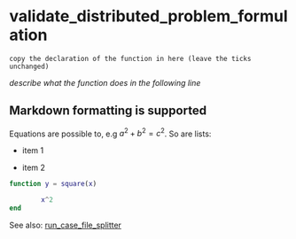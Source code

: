 # validate_distributed_problem_formulation
`copy the declaration of the function in here (leave the ticks unchanged)`

_describe what the function does in the following line_

##  Markdown formatting is supported
Equations are possible to, e.g $a^2 + b^2 = c^2$.
So are lists:

+   item 1
    
+   item 2
    
```matlab
function y = square(x)

        x^2
end
```
See also: [run_case_file_splitter](run_case_file_splitter.md)

